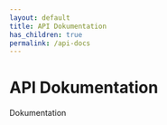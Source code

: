 ```yaml
---
layout: default
title: API Dokumentation
has_children: true
permalink: /api-docs
---
```

# API Dokumentation
Dokumentation